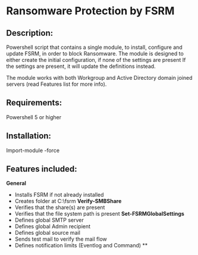 # Ransomware Protection by FSRM

## Description:
Powershell script that contains a single module, to install, configure and update FSRM, in order to block Ransomware.
The module is designed to either create the initial configuration, if none of the settings are present
If the settings are present, it will update the definitions instead.

The module works with both Workgroup and Active Directory domain joined servers (read Features list for more info).

## Requirements:
Powershell 5 or higher

## Installation:
Import-module <path to module> -force

## Features included:
**General**
  - Installs FSRM if not already installed
  - Creates folder at C:\fsrm
**Verify-SMBShare**
  - Verifies that the share(s) are present
  - Verifies that the file system path is present
**Set-FSRMGlobalSettings**
  - Defines global SMTP server
  - Defines global Admin recipient
  - Defines global source mail
  - Sends test mail to verify the mail flow
  - Defines notification limits (Eventlog and Command)
**

